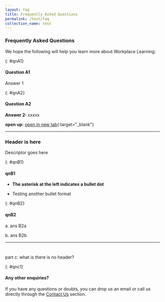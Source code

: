 ```yaml
---
layout: faq
title: Frequently Asked Questions
permalink: /test/faq
collection_name: test
---
```


<!-- COMMENT: This page uses customised 'faq' layout to organise the content below. Go to "_layouts->faq.html" if you need to edit the layout for this page, or change the layout to 'leftnav-page-content' in the header code snippet above to switch to a standard page layout -->

<!-- NOTE: Each Q&A must be preceded with a '{: #qn{Number}}' (e.g. {: #qn1}) as a unique identifier -->

<!-- COMMENT: The {:target="_blank"} syntax at the end of the Markdown webpage URL is used to open the URL in a new window tab -->


### Frequently Asked Questions

We hope the following will help you learn more about Workplace Learning:

{: #qnA1}
#### Question A1
Answer 1

{: #qnA2}
#### Question A2
**Answer 2:** xxxxx

**open up:** [open in new tab](http://www.workplacelearning.gov.sg){:target="_blank"}

----------

### Header is here
Descriptor goes here

{: #qnB1}
#### qnB1
* **The asterisk at the left indicates a bullet dot**
- Testing another bullet format

{: #qnB2}
#### qnB2
a. ans B2a

b. ans B2b


---

#      
part c: what is there is no header?

{: #qnc1}
#### Any other enquiries?
If you have any questions or doubts, you can drop us an email or call us directly through the [Contact Us](/contact-us) section.
